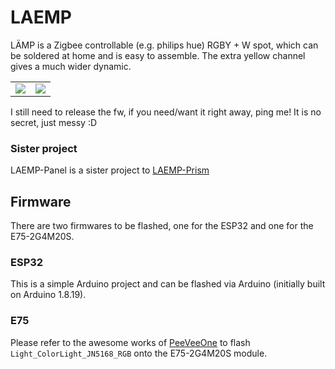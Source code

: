# LAEMP

LÄMP is a Zigbee controllable (e.g. philips hue) RGBY + W spot, which can be soldered at home and is easy to assemble. The extra yellow channel gives a much wider dynamic.

<table>
  <tbody>
    <tr>
      <td>
        <img src="images/1.jpeg"/>
      </td>
      <td>
        <img src="images/2.jpg"/>
      </td>
    </tr>
  </tbody>
</table>

I still need to release the fw, if you need/want it right away, ping me! It is no secret, just messy :D

### Sister project

LAEMP-Panel is a sister project to [LAEMP-Prism](https://github.com/Jana-Marie/LAEMP-Prism)

## Firmware

There are two firmwares to be flashed, one for the ESP32 and one for the E75-2G4M20S.

### ESP32

This is a simple Arduino project and can be flashed via Arduino (initially built on Arduino 1.8.19).

### E75

Please refer to the awesome works of [PeeVeeOne](https://peeveeone.com/zll-tldr/) to flash `Light_ColorLight_JN5168_RGB` onto the E75-2G4M20S module.